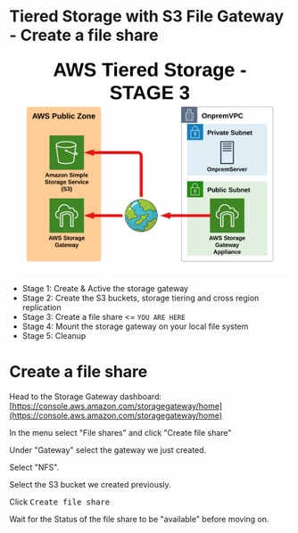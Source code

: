 # Tiered Storage with S3 File Gateway - Create a file share

![Architecture](https://github.com/fldbock/aws-tiered-storage/blob/main/02_LABINSTRUCTIONS/STAGE3.png)

- Stage 1: Create & Active the storage gateway 
- Stage 2: Create the S3 buckets, storage tiering and cross region replication 
- Stage 3: Create a file share <= `YOU ARE HERE`
- Stage 4: Mount the storage gateway on your local file system
- Stage 5: Cleanup

# Create a file share

Head to the Storage Gateway dashboard: [https://console.aws.amazon.com/storagegateway/home](https://console.aws.amazon.com/storagegateway/home)

In the menu select "File shares" and click "Create file share"

Under "Gateway" select the gateway we just created.

Select "NFS".

Select the S3 bucket we created previously.

Click <kbd>Create file share</kbd>

Wait for the Status of the file share to be "available" before moving on.